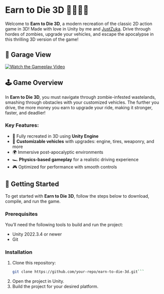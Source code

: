 # Earn to Die 3D 🧟‍♂️🚨🚗

Welcome to **Earn to Die 3D**, a modern recreation of the classic 2D action game in 3D! Made with love in Unity by me and [JustZuka](https://github.com/justzuka). Drive through hordes of zombies, upgrade your vehicles, and escape the apocalypse in this thrilling 3D version of the game!

## 🎥 Garage View

[![Watch the Gameplay Video](https://img.youtube.com/vi/VIDEO_ID/maxresdefault.jpg)](https://github.com/user-attachments/assets/4334cfa6-2c90-4d61-8af1-76447b253104)


## 🕹️ Game Overview

In **Earn to Die 3D**, you must navigate through zombie-infested wastelands, smashing through obstacles with your customized vehicles. The further you drive, the more money you earn to upgrade your ride, making it stronger, faster, and deadlier!

### Key Features:
- 🧟 Fully recreated in 3D using **Unity Engine**
- 🚗 **Customizable vehicles** with upgrades: engine, tires, weaponry, and more
- 🌍 Immersive post-apocalyptic environments
- 🏎️ **Physics-based gameplay** for a realistic driving experience
- 🎮 Optimized for performance with smooth controls

## 🚀 Getting Started

To get started with **Earn to Die 3D**, follow the steps below to download, compile, and run the game.

### Prerequisites

You’ll need the following tools to build and run the project:
- Unity 2022.3.4 or newer
- Git

### Installation

1. Clone this repository:
   ```bash
   git clone https://github.com/your-repo/earn-to-die-3d.git```
2. Open the project in Unity.
3. Build the project for your desired platform.
